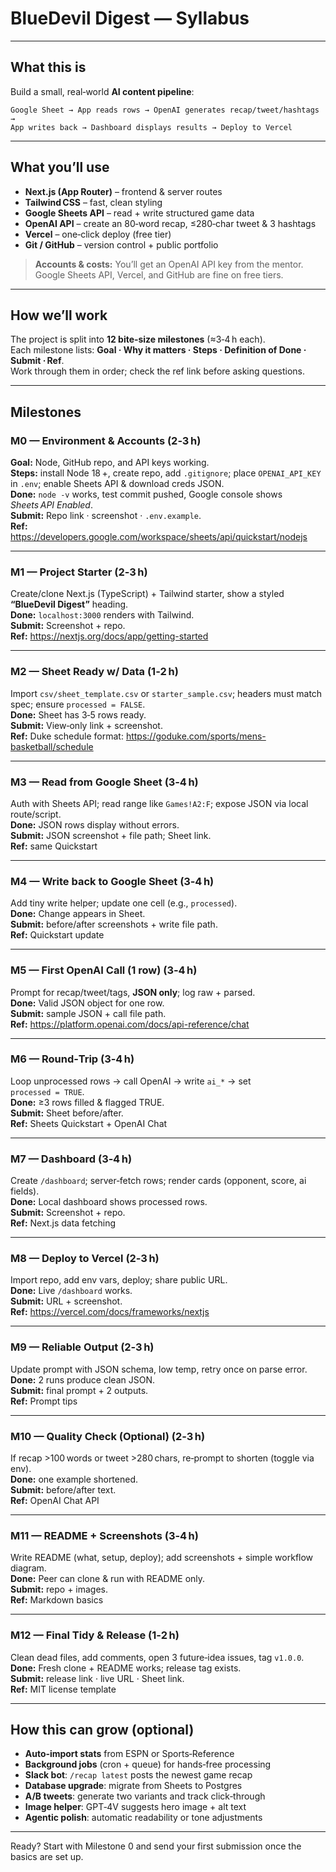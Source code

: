 # BlueDevil Digest — Syllabus

---

## What this is  
Build a small, real‑world **AI content pipeline**:

```
Google Sheet → App reads rows → OpenAI generates recap/tweet/hashtags →
App writes back → Dashboard displays results → Deploy to Vercel
```

---

## What you’ll use
- **Next.js (App Router)** – frontend & server routes  
- **Tailwind CSS** – fast, clean styling  
- **Google Sheets API** – read + write structured game data  
- **OpenAI API** – create an 80‑word recap, ≤280‑char tweet & 3 hashtags  
- **Vercel** – one‑click deploy (free tier)  
- **Git / GitHub** – version control + public portfolio

> **Accounts & costs:** You’ll get an OpenAI API key from the mentor.  
> Google Sheets API, Vercel, and GitHub are fine on free tiers.

---

## How we’ll work
The project is split into **12 bite‑size milestones** (≈3‑4 h each).  
Each milestone lists: **Goal · Why it matters · Steps · Definition of Done · Submit · Ref**.  
Work through them in order; check the ref link before asking questions.

---

## Milestones

### M0 — Environment & Accounts (2‑3 h)
**Goal:** Node, GitHub repo, and API keys working.  
**Steps:** install Node 18 +, create repo, add `.gitignore`; place `OPENAI_API_KEY` in `.env`; enable Sheets API & download creds JSON.  
**Done:** `node -v` works, test commit pushed, Google console shows *Sheets API Enabled*.  
**Submit:** Repo link · screenshot · `.env.example`.  
**Ref:** <https://developers.google.com/workspace/sheets/api/quickstart/nodejs>

---

### M1 — Project Starter (2‑3 h)
Create/clone Next.js (TypeScript) + Tailwind starter, show a styled **“BlueDevil Digest”** heading.  
**Done:** `localhost:3000` renders with Tailwind.  
**Submit:** Screenshot + repo.  
**Ref:** <https://nextjs.org/docs/app/getting-started>

---

### M2 — Sheet Ready w/ Data (1‑2 h)
Import `csv/sheet_template.csv` or `starter_sample.csv`; headers must match spec; ensure `processed = FALSE`.  
**Done:** Sheet has 3‑5 rows ready.  
**Submit:** View‑only link + screenshot.  
**Ref:** Duke schedule format: <https://goduke.com/sports/mens-basketball/schedule>

---

### M3 — Read from Google Sheet (3‑4 h)
Auth with Sheets API; read range like `Games!A2:F`; expose JSON via local route/script.  
**Done:** JSON rows display without errors.  
**Submit:** JSON screenshot + file path; Sheet link.  
**Ref:** same Quickstart

---

### M4 — Write back to Google Sheet (3‑4 h)
Add tiny write helper; update one cell (e.g., `processed`).  
**Done:** Change appears in Sheet.  
**Submit:** before/after screenshots + write file path.  
**Ref:** Quickstart update

---

### M5 — First OpenAI Call (1 row) (3‑4 h)
Prompt for recap/tweet/tags, **JSON only**; log raw + parsed.  
**Done:** Valid JSON object for one row.  
**Submit:** sample JSON + call file path.  
**Ref:** <https://platform.openai.com/docs/api-reference/chat>

---

### M6 — Round‑Trip (3‑4 h)
Loop unprocessed rows → call OpenAI → write `ai_*` → set `processed = TRUE`.  
**Done:** ≥3 rows filled & flagged TRUE.  
**Submit:** Sheet before/after.  
**Ref:** Sheets Quickstart + OpenAI Chat

---

### M7 — Dashboard (3‑4 h)
Create `/dashboard`; server‑fetch rows; render cards (opponent, score, ai fields).  
**Done:** Local dashboard shows processed rows.  
**Submit:** Screenshot + repo.  
**Ref:** Next.js data fetching

---

### M8 — Deploy to Vercel (2‑3 h)
Import repo, add env vars, deploy; share public URL.  
**Done:** Live `/dashboard` works.  
**Submit:** URL + screenshot.  
**Ref:** <https://vercel.com/docs/frameworks/nextjs>

---

### M9 — Reliable Output (2‑3 h)
Update prompt with JSON schema, low temp, retry once on parse error.  
**Done:** 2 runs produce clean JSON.  
**Submit:** final prompt + 2 outputs.  
**Ref:** Prompt tips

---

### M10 — Quality Check (Optional) (2‑3 h)
If recap >100 words or tweet >280 chars, re‑prompt to shorten (toggle via env).  
**Done:** one example shortened.  
**Submit:** before/after text.  
**Ref:** OpenAI Chat API

---

### M11 — README + Screenshots (3‑4 h)
Write README (what, setup, deploy); add screenshots + simple workflow diagram.  
**Done:** Peer can clone & run with README only.  
**Submit:** repo + images.  
**Ref:** Markdown basics

---

### M12 — Final Tidy & Release (1‑2 h)
Clean dead files, add comments, open 3 future‑idea issues, tag `v1.0.0`.  
**Done:** Fresh clone + README works; release tag exists.  
**Submit:** release link · live URL · Sheet link.  
**Ref:** MIT license template

---

## How this can grow (optional)

- **Auto‑import stats** from ESPN or Sports‑Reference  
- **Background jobs** (cron + queue) for hands‑free processing  
- **Slack bot**: `/recap latest` posts the newest game recap  
- **Database upgrade**: migrate from Sheets to Postgres  
- **A/B tweets**: generate two variants and track click‑through  
- **Image helper**: GPT‑4V suggests hero image + alt text  
- **Agentic polish**: automatic readability or tone adjustments

---

Ready? Start with Milestone 0 and send your first submission once the basics are set up.
